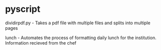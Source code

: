 # pyscript

dividirpdf.py - Takes a pdf file with multiple files and splits into multiple pages

lunch - Automates the process of formatting daily lunch for the institution. Information recieved from the chef
